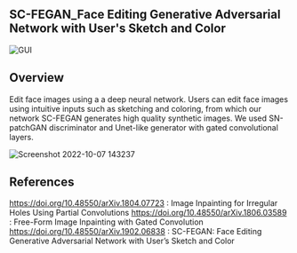 ## SC-FEGAN_Face Editing Generative Adversarial Network with User's Sketch and Color
![GUI](https://user-images.githubusercontent.com/112108580/194565225-8a8ed270-0baa-468d-8d72-d3bc48404f8a.gif)

## Overview
Edit face images using a a deep neural network. Users can edit face images using intuitive inputs such as sketching and coloring, from which our network SC-FEGAN generates high quality synthetic images. We used SN-patchGAN discriminator and Unet-like generator with gated convolutional layers.

![Screenshot 2022-10-07 143237](https://user-images.githubusercontent.com/112108580/194565759-d37afb86-642a-444f-8301-b4cb756376d5.png)

## References 

https://doi.org/10.48550/arXiv.1804.07723 : Image Inpainting for Irregular Holes Using Partial Convolutions
https://doi.org/10.48550/arXiv.1806.03589 : Free-Form Image Inpainting with Gated Convolution                                                   https://doi.org/10.48550/arXiv.1902.06838 : SC-FEGAN: Face Editing Generative Adversarial Network with User’s Sketch and Color
